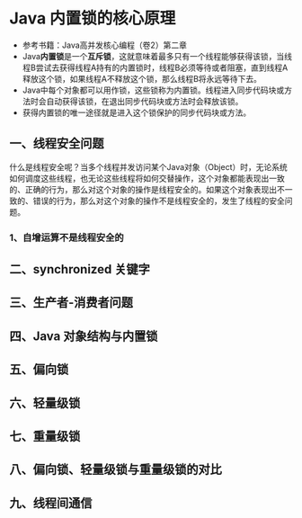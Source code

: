 # Java 内置锁的核心原理

- 参考书籍：Java高并发核心编程（卷2）第二章
- Java**内置锁**是一个**互斥锁**，这就意味着最多只有一个线程能够获得该锁，当线程B尝试去获得线程A持有的内置锁时，线程B必须等待或者阻塞，直到线程A释放这个锁，如果线程A不释放这个锁，那么线程B将永远等待下去。
- Java中每个对象都可以用作锁，这些锁称为内置锁。线程进入同步代码块或方法时会自动获得该锁，在退出同步代码块或方法时会释放该锁。
- 获得内置锁的唯一途径就是进入这个锁保护的同步代码块或方法。

## 一、线程安全问题

什么是线程安全呢？当多个线程并发访问某个Java对象（Object）时，无论系统如何调度这些线程，也无论这些线程将如何交替操作，这个对象都能表现出一致的、正确的行为，那么对这个对象的操作是线程安全的。如果这个对象表现出不一致的、错误的行为，那么对这个对象的操作不是线程安全的，发生了线程的安全问题。

### 1、自增运算不是线程安全的



## 二、synchronized 关键字

## 三、生产者-消费者问题

## 四、Java 对象结构与内置锁

## 五、偏向锁

## 六、轻量级锁

## 七、重量级锁

## 八、偏向锁、轻量级锁与重量级锁的对比

## 九、线程间通信

